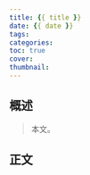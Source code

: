 ```yaml
---
title: {{ title }}
date: {{ date }}
tags:
categories:
toc: true
cover:
thumbnail:
---
```


## 概述

> 本文。

<!--more-->

## 正文